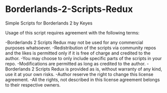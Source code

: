 # Borderlands-2-Scripts-Redux
Simple Scripts for Borderlands 2 by Keyes

Usage of this script requires agreement with the following terms: 

-Borderlands 2 Scripts Redux may not be used for any commercial purposes whatsoever.
-Redistribution of the scripts via community repos and the likes is permitted only if it is free of charge and credited to the author.
-You may choose to only include specific parts of the scripts in your repo. 
-Modifications are permitted as long as credited to the author.
-Borderlands 2 Scripts Redux is provided as is, without warranty of any kind, use it at your own risks.
-Author reserve the right to change this license agreement.
-All the rights, not described in this license agreement belongs to their respective owners. 
